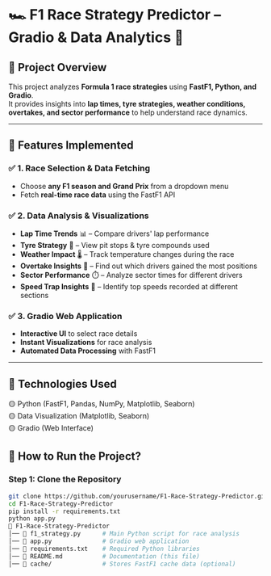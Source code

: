 # **🏎️ F1 Race Strategy Predictor – Gradio & Data Analytics** 🚀  

## **📌 Project Overview**  
This project analyzes **Formula 1 race strategies** using **FastF1, Python, and Gradio**.  
It provides insights into **lap times, tyre strategies, weather conditions, overtakes, and sector performance** to help understand race dynamics.  

---

## **🔹 Features Implemented**  

### ✅ **1. Race Selection & Data Fetching**  
- Choose **any F1 season and Grand Prix** from a dropdown menu  
- Fetch **real-time race data** using the FastF1 API  

### ✅ **2. Data Analysis & Visualizations**  
- **Lap Time Trends** 📊 – Compare drivers' lap performance  
- **Tyre Strategy** 🛞 – View pit stops & tyre compounds used  
- **Weather Impact** 🌡️ – Track temperature changes during the race  
- **Overtake Insights** 🔀 – Find out which drivers gained the most positions  
- **Sector Performance** ⏱️ – Analyze sector times for different drivers  
- **Speed Trap Insights** 🚦 – Identify top speeds recorded at different sections  

### ✅ **3. Gradio Web Application**  
- **Interactive UI** to select race details  
- **Instant Visualizations** for race analysis  
- **Automated Data Processing** with FastF1  

---

## **🔹 Technologies Used**  
🟡 Python (FastF1, Pandas, NumPy, Matplotlib, Seaborn)  
🟡 Data Visualization (Matplotlib, Seaborn)  
🟡 Gradio (Web Interface)  

## **🔹 How to Run the Project?**  

### **Step 1: Clone the Repository**  
```bash
git clone https://github.com/yourusername/F1-Race-Strategy-Predictor.git
cd F1-Race-Strategy-Predictor
pip install -r requirements.txt
python app.py
📁 F1-Race-Strategy-Predictor
│── 📄 f1_strategy.py      # Main Python script for race analysis
│── 📄 app.py              # Gradio web application
│── 📄 requirements.txt    # Required Python libraries
│── 📄 README.md           # Documentation (this file)
│── 📁 cache/              # Stores FastF1 cache data (optional)

